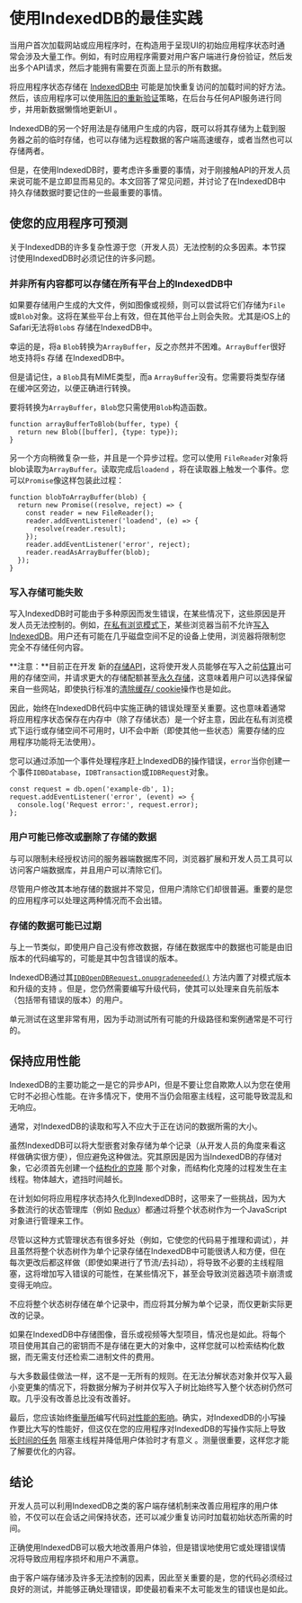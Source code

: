 # 使用IndexedDB的最佳实践

当用户首次加载网站或应用程序时，在构造用于呈现UI的初始应用程序状态时通常会涉及大量工作。例如，有时应用程序需要对用户客户端进行身份验证，然后发出多个API请求，然后才能拥有需要在页面上显示的所有数据。

将应用程序状态存储在 [IndexedDB中](https://developer.mozilla.org/en-US/docs/Web/API/IndexedDB_API) 可能是加快重复访问的加载时间的好方法。然后，该应用程序可以使用[陈旧的重新验证](https://www.mnot.net/blog/2007/12/12/stale)策略，在后台与任何API服务进行同步，并用新数据懒惰地更新UI 。

IndexedDB的另一个好用法是存储用户生成的内容，既可以将其存储为上载到服务器之前的临时存储，也可以存储为远程数据的客户端高速缓存，或者当然也可以存储两者。

但是，在使用IndexedDB时，要考虑许多重要的事情，对于刚接触API的开发人员来说可能不是立即显而易见的。本文回答了常见问题，并讨论了在IndexedDB中持久存储数据时要记住的一些最重要的事情。

## 使您的应用程序可预测

关于IndexedDB的许多复杂性源于您（开发人员）无法控制的众多因素。本节探讨使用IndexedDB时必须记住的许多问题。

### 并非所有内容都可以存储在所有平台上的IndexedDB中

如果要存储用户生成的大文件，例如图像或视频，则可以尝试将它们存储为`File`或`Blob`对象。这将在某些平台上有效，但在其他平台上则会失败。尤其是iOS上的Safari无法将`Blob`s 存储在IndexedDB中。

幸运的是，将a `Blob`转换为`ArrayBuffer`，反之亦然并不困难。`ArrayBuffer`很好地支持将s 存储 在IndexedDB中。

但是请记住，a `Blob`具有MIME类型，而a `ArrayBuffer`没有。您需要将类型存储在缓冲区旁边，以便正确进行转换。

要将转换为`ArrayBuffer`，`Blob`您只需使用`Blob`构造函数。

```
function arrayBufferToBlob(buffer, type) {
  return new Blob([buffer], {type: type});
}
```

另一个方向稍微复杂一些，并且是一个异步过程。您可以使用 `FileReader`对象将blob读取为`ArrayBuffer`。读取完成后`loadend` ，将在读取器上触发一个事件。您可以`Promise`像这样包装此过程：

```
function blobToArrayBuffer(blob) {
  return new Promise((resolve, reject) => {
    const reader = new FileReader();
    reader.addEventListener('loadend', (e) => {
      resolve(reader.result);
    });
    reader.addEventListener('error', reject);
    reader.readAsArrayBuffer(blob);
  });
}
```

### 写入存储可能失败

写入IndexedDB时可能由于多种原因而发生错误，在某些情况下，这些原因是开发人员无法控制的。例如，[在私有浏览模式下](https://developer.mozilla.org/en-US/docs/Web/API/IndexedDB_API#Browser_compatibility)，某些浏览器当前不允许[写入IndexedDB](https://developer.mozilla.org/en-US/docs/Web/API/IndexedDB_API#Browser_compatibility)。用户还有可能在几乎磁盘空间不足的设备上使用，浏览器将限制您完全不存储任何内容。

**注意：**目前正在开发 新的[存储API](https://storage.spec.whatwg.org/)，这将使开发人员能够在写入之前[估算](https://storage.spec.whatwg.org/#usage-and-quota)出可用的存储空间，并请求更大的存储配额甚至[永久存储](https://storage.spec.whatwg.org/#persistence)，这意味着用户可以选择保留来自一些网站，即使执行标准的[清除缓存/ cookie](https://support.google.com/accounts/answer/32050)操作也是如此。

因此，始终在IndexedDB代码中实施正确的错误处理至关重要。这也意味着通常将应用程序状态保存在内存中（除了存储状态）是一个好主意，因此在私有浏览模式下运行或存储空间不可用时，UI不会中断（即使其他一些状态）需要存储的应用程序功能将无法使用）。

您可以通过添加一个事件处理程序赶上IndexedDB的操作错误，`error`当你创建一个事件`IDBDatabase`，`IDBTransaction`或`IDBRequest`对象。

```
const request = db.open('example-db', 1);
request.addEventListener('error', (event) => {
  console.log('Request error:', request.error);
};
```

### 用户可能已修改或删除了存储的数据

与可以限制未经授权访问的服务器端数据库不同，浏览器扩展和开发人员工具可以访问客户端数据库，并且用户可以清除它们。

尽管用户修改其本地存储的数据并不常见，但用户清除它们却很普遍。重要的是您的应用程序可以处理这两种情况而不会出错。

### 存储的数据可能已过期

与上一节类似，即使用户自己没有修改数据，存储在数据库中的数据也可能是由旧版本的代码编写的，可能是其中包含错误的版本。

IndexedDB通过其[`IDBOpenDBRequest.onupgradeneeded()`](https://developer.mozilla.org/en-US/docs/Web/API/IDBOpenDBRequest/onupgradeneeded) 方法内置了对模式版本和升级的支持 。但是，您仍然需要编写升级代码，使其可以处理来自先前版本（包括带有错误的版本）的用户。

单元测试在这里非常有用，因为手动测试所有可能的升级路径和案例通常是不可行的。

## 保持应用性能

IndexedDB的主要功能之一是它的异步API，但是不要让您自欺欺人以为您在使用它时不必担心性能。在许多情况下，使用不当仍会阻塞主线程，这可能导致混乱和无响应。

通常，对IndexedDB的读取和写入不应大于正在访问的数据所需的大小。

虽然IndexedDB可以将大型嵌套对象存储为单个记录（从开发人员的角度来看这样做确实很方便），但应避免这种做法。究其原因是因为当IndexedDB的存储对象，它必须首先创建一个[结构化的克隆](https://developer.mozilla.org/en-US/docs/Web/API/Web_Workers_API/Structured_clone_algorithm) 那个对象，而结构化克隆的过程发生在主线程。物体越大，遮挡时间越长。

在计划如何将应用程序状态持久化到IndexedDB时，这带来了一些挑战，因为大多数流行的状态管理库（例如 [Redux](http://redux.js.org/)）都通过将整个状态树作为一个JavaScript对象进行管理来工作。

尽管以这种方式管理状态有很多好处（例如，它使您的代码易于推理和调试），并且虽然将整个状态树作为单个记录存储在IndexedDB中可能很诱人和方便，但在每次更改后都这样做（即使如果进行了节流/去抖动），将导致不必要的主线程阻塞，这将增加写入错误的可能性，在某些情况下，甚至会导致浏览器选项卡崩溃或变得无响应。

不应将整个状态树存储在单个记录中，而应将其分解为单个记录，而仅更新实际更改的记录。

如果在IndexedDB中存储图像，音乐或视频等大型项目，情况也是如此。将每个项目使用其自己的密钥而不是存储在更大的对象中，这样您就可以检索结构化数据，而无需支付还检索二进制文件的费用。

与大多数最佳做法一样，这不是一无所有的规则。在无法分解状态对象并仅写入最小变更集的情况下，将数据分解为子树并仅写入子树比始终写入整个状态树仍然可取。几乎没有改善总比没有改善好。

最后，您应该始终[衡量所](https://developers.google.cn/web/updates/2017/06/user-centric-performance-metrics)编写代码[对性能的影响](https://developers.google.cn/web/updates/2017/06/user-centric-performance-metrics)。确实，对IndexedDB的小写操作要比大写的性能好，但这仅在您的应用程序对IndexedDB的写操作实际上导致[长时间的任务](https://developers.google.cn/web/updates/2017/06/user-centric-performance-metrics#long_tasks) 阻塞主线程并降低用户体验时才有意义 。测量很重要，这样您才能了解要优化的内容。

## 结论

开发人员可以利用IndexedDB之类的客户端存储机制来改善应用程序的用户体验，不仅可以在会话之间保持状态，还可以减少重复访问时加载初始状态所需的时间。

正确使用IndexedDB可以极大地改善用户体验，但是错误地使用它或处理错误情况将导致应用程序损坏和用户不满意。

由于客户端存储涉及许多无法控制的因素，因此至关重要的是，您的代码必须经过良好的测试，并能够正确处理错误，即使最初看来不太可能发生的错误也是如此。